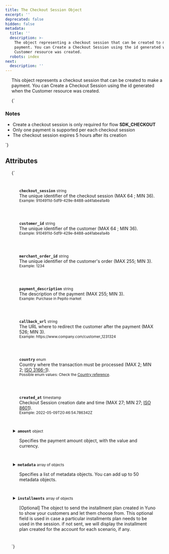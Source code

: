 ```yaml
---
title: The Checkout Session Object
excerpt: ''
deprecated: false
hidden: false
metadata:
  title: ''
  description: >-
    The object representing a checkout session that can be created to make a
    payment. You can Create a Checkout Session using the id generated when the
    Customer resource was created.
  robots: index
next:
  description: ''
---
```

This object represents a checkout session that can be created to make a payment. You can Create a Checkout Session using the id generated when the Customer resource was created.

<HTMLBlock>{`
<body>
  <div class="infoBlockContainer">
    <div class="verticalLine"></div>
    <div>
      <h3>Notes</h3>
      <div class="contentContainer">
        <ul>
          <li>Create a checkout session is only required for flow <b>SDK_CHECKOUT</b></li>
          <li>Only one payment is supported per each checkout session</li>
          <li>The checkout session expires 5 hours after its creation</li>
        </ul>
      </div>
    </div>
  </div>
</body>
`}</HTMLBlock>

## Attributes

<HTMLBlock>{`
<div>
  <div class="yuno">
    <p><strong><code>checkout_session</code></strong> <small>string</small>
      <br/>The unique identifier of the checkout session (MAX 64 ; MIN 36).
      <br/><small> Example: 9104911d-5df9-429e-8488-ad41abea1a4b </small>
    </p>	
  </div>
  
  <div class="yuno">
    <p><strong><code>customer_id</code></strong> <small>string</small>
      <br/>The unique identifier of the customer (MAX 64 ; MIN 36).
      <br/><small> Example: 9104911d-5df9-429e-8488-ad41abea1a4b </small>
    </p>	
  </div>
  
  <div class="yuno">
    <p><strong><code>merchant_order_id</code></strong> <small>string</small>
      <br/>The unique identifier of the customer's order (MAX 255; MIN 3).
      <br/><small> Example: 1234 </small>
    </p>	
  </div>
  
  <div class="yuno">
    <p><strong><code>payment_description</code></strong> <small>string</small>
      <br/>The description of the payment (MAX 255; MIN 3).
      <br/><small> Example: Purchase in Pepito market </small>
    </p>	
  </div>
  
  <div class="yuno">
    <p><strong><code>callback_url</code></strong> <small>string</small>
      <br/>The URL where to redirect the customer after the payment (MAX 526; MIN 3).
      <br/><small> Example: https://www.company.com/customer_1231324 </small>
    </p>	
  </div>
  
  <div class="yuno">
    <p><strong><code>country</code></strong> <small>enum</small>
      <br/>Country where the transaction must be processed (MAX 2; MIN 2; <a href="country-reference">ISO 3166-1</a>).
      <br/><small> Possible enum values: Check the <a href="country-reference">Country reference</a>. </small>
    </p>	
  </div>
  
   <div class="yuno">
    <p><strong><code>created_at</code></strong> <small>timestamp</small>
      <br/>Checkout Session creation date and time (MAX 27; MIN 27; <a href="https://en.wikipedia.org/wiki/ISO_8601">ISO 8601</a>).
      <br/><small> Example: 2022-05-09T20:46:54.786342Z </small>
     </p>	
  </div>
  
  <details class="yuno">
    <summary><strong><code>amount</code></strong> <small>object</small>
      <br/><p>Specifies the payment amount object, with the value and currency.</p>
    </summary>
    <div>
      <p><strong><code>currency</code></strong> <small>enum</small>
        <br/>The currency used to make the payment (MAX 3; MIN 3; <a href="country-reference">ISO 4217</a>).
        <br/><small> Possible enum values: Check the <a href="country-reference">Country reference</a>. </small>
      </p>
      <p><strong><code>value</code></strong> <small>float</small>
        <br/>The payment amount (multiple of 0.0001).
        <br/><small> Example: 23.5676 </small>
      </p>
    </div>
  </details>
  
  <details class="yuno">
    <summary><strong><code>metadata</code></strong> <small>array of objects</small>
      <br />
      <p>Specifies a list of metadata objects. You can add up to 50 metadata objects.</p>
    </summary>
    <div>
      <details class="yuno">
        <summary><strong><code>metadata object</code></strong> <small>object</small>
          <br />
          <p>Specifies a metadata key and the respective value.</p>
        </summary>
        <div>
          <p><strong><code>key</code></strong> <small>string</small>
            <br />Specifies one metadata key.
            <br /><small> Example: age </small>
          </p>
          <p><strong><code>value</code></strong> <small>string</small>
            <br />Specifies the value for the defined metadata key.
            <br /><small> Example: 28 </small>
          </p>
        </div>
      </details>
    </div>
  </details>
  
  <details class="yuno">
    <summary><strong><code>installments</code></strong> <small>array of objects</small>
      <br />
      <p>[Optional] The object to send the installment plan created in Yuno to show your customers and let them choose from. This optional field is used in case a particular installments plan needs to be used in the session. if not sent, we will display the installment plan created for the account for each scenario, if any.</p>
    </summary>
    <div>
      <p><strong><code>plan_id</code></strong> <small>string</small>
        <br/>Specifies a plan id created in Yuno to show your customer in the checkout session. If not defined, we will use the ones created for the account, if applicable. (MAX 64 ; MIN 64).
        <br/><small> Possible enum values: Check the <a href="country-reference">Country reference</a>. </small>
      </p>
    </div>
    
    <details class="yuno">
      <summary><strong><code>plan</code></strong> <small>array of objects</small>
        <br />
        <p>Installments to show the customer in with the checkout_session. This optional struct is used in case a particular installments plan needs to be used in the session and does not have an installments plan created for it. if not sent, we will display the installment plan created for the account for each scenario, if any. </p>
      </summary>
      <div>
        <details class="yuno">
          <summary><strong><code>installment object</code></strong> <small>object</small>
            <br />
            <p>Specifies an installment available for the checkout session.</p>
          </summary>
          <div>
            <p><strong><code>installment</code></strong> <small>int</small>
              <br />The number of monthly installments shoppers can choose 
              <br /><small> Example: 3 </small>
            </p>
            <p><strong><code>rate</code></strong> <small>float</small>
              <br />The rate that will be applied to the final amount of the transaction by the payment provider after using installments.   
              <br /><small> Example: 1.5 </small>
            </p>
          </div>
        </details>
      </div>
    </details>
    
    
    
    
    
  </details>
  
</div>

<style>
  details {
    display: flex;
    overflow: hidden;
  }
    p {
      margin-left: 20px;
    }
    .yuno {
   	  --highlight: var(--yuno-card-background) ;
    	background: var(--yuno-card-background);
      margin: 1.5em;
      border-radius: 5px;
      border-left: 15px solid var(--yuno-purple);
      padding: 0.25em;
    }
</style>
`}</HTMLBlock>
